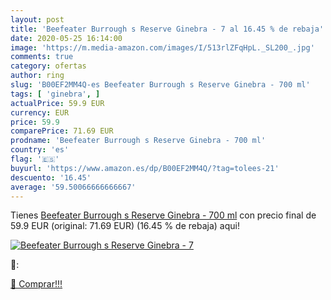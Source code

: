 ```yaml
---
layout: post
title: 'Beefeater Burrough s Reserve Ginebra - 7 al 16.45 % de rebaja'
date: 2020-05-25 16:14:00
image: 'https://m.media-amazon.com/images/I/513rlZFqHpL._SL200_.jpg'
comments: true
category: ofertas
author: ring
slug: 'B00EF2MM4Q-es Beefeater Burrough s Reserve Ginebra - 700 ml'
tags: [ 'ginebra', ]
actualPrice: 59.9 EUR
currency: EUR
price: 59.9
comparePrice: 71.69 EUR
prodname: 'Beefeater Burrough s Reserve Ginebra - 700 ml'
country: 'es'
flag: '🇪🇸'
buyurl: 'https://www.amazon.es/dp/B00EF2MM4Q/?tag=tolees-21'
descuento: '16.45'
average: '59.50066666666667'
---
```


Tienes [Beefeater Burrough s Reserve Ginebra - 700 ml](https://www.amazon.es/dp/B00EF2MM4Q/?tag=tolees-21) con precio final de  59.9 EUR (original: 71.69 EUR) (16.45 %  de rebaja) aqui!

[![Beefeater Burrough s Reserve Ginebra - 7](https://m.media-amazon.com/images/I/513rlZFqHpL._SL200_.jpg)](https://www.amazon.es/dp/B00EF2MM4Q/?tag=tolees-21)

🔎:


[🛒 Comprar!!!](https://www.amazon.es/dp/B00EF2MM4Q/?tag=tolees-21)
